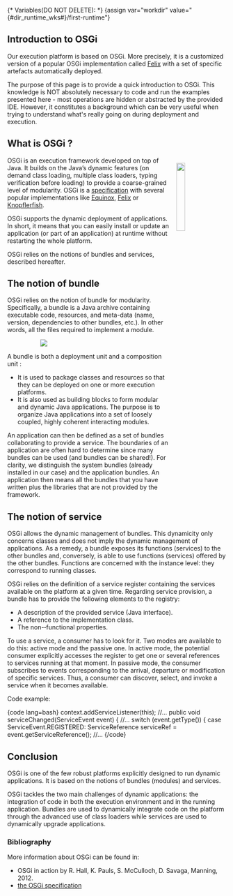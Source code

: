 {* Variables(DO NOT DELETE): *}
{assign var="workdir" value="{#dir_runtime_wks#}/first-runtime"}

<article  markdown="1">

# Introduction to OSGi

Our execution platform is based on OSGi. More precisely, it is a customized version of a popular OSGi implementation called [Felix]({#link_felix#}) with a set of specific artefacts automatically deployed. 

The purpose of this page is to provide a quick introduction to OSGi. This knowledge is NOT absolutely necessary to code and run the examples presented here - most operations are hidden or abstracted by the provided IDE. However, it constitutes a background which can be very useful when trying to understand what's really going on during deployment and execution. 



## What is OSGi ?

<img src="http://felix.apache.org/res/logo.png" style="float:right;width:20%; margin : 1em;"/>

OSGi is an execution framework developed on top of Java. It builds on the Java’s dynamic features (on demand class loading, multiple class loaders, typing verification before loading) to provide a coarse-grained level of modularity. OSGi is a [specification](http://www.osgi.org/Specifications/HomePage) with several popular implementations like [Equinox](http://www.eclipse.org/equinox/), [Felix]({#link_felix#}) or [Knopflerfish](http://www.knopflerfish.org/). 

OSGi supports the dynamic deployment of applications. In short, it means that you can easily install or update an application (or part of an application) at runtime without restarting the whole platform. 

OSGi relies on the notions of bundles and services, described hereafter.

## The notion of bundle

OSGi relies on the notion of bundle for modularity. Specifically, a bundle is a Java archive containing executable code, resources, and meta-data (name, version, dependencies to other bundles, etc.). In other words, all the files required to implement a module.

<div style="margin:auto;width : 70%;"/>
<img src="img/intro-runtime/OSGi2.png"/>
</div>


A bundle is both a deployment unit and a composition unit :

+ It is used to package classes and resources so that they can be deployed on one or more execution platforms. 
+ It is also used as building blocks to form modular and dynamic Java applications. The purpose is to organize Java applications into a set of loosely coupled, highly coherent interacting modules.

An application can then be defined as a set of bundles collaborating to provide a service. The boundaries of an application are often hard to determine since many bundles can be used (and bundles can be shared!). For clarity, we distinguish the system bundles (already installed in our case) and the application bundles. An application then means all the bundles that you have written plus the libraries that are not provided by the framework. 


## The notion of service

OSGi allows the dynamic management of bundles. This dynamicity only concerns classes and does not imply the dynamic management of applications. As a remedy, a bundle exposes its functions (services) to the other bundles and, conversely, is able to use functions (services) offered by the other bundles. Functions are concerned with the instance level: they correspond to running classes.

OSGi relies on the definition of a service register containing the services available on the platform at a given time. Regarding service provision, a bundle has to provide the following elements to the registry:

+ A description of the provided service (Java interface).
+ A reference to the implementation class.
+ The non-­‐functional properties.

To use a service, a consumer has to look for it. Two modes are available to do this: active mode and the passive one. In active mode, the potential consumer explicitly accesses the register to get one or several references to services running at that moment. In passive mode, the consumer subscribes to events corresponding to the arrival, departure or modification of specific services. Thus, a consumer can discover, select, and invoke a service when it becomes available.

Code example:

{code lang=bash}
context.addServiceListener(this); //...
public void serviceChanged(ServiceEvent event) { //...
switch (event.getType()) {
case ServiceEvent.REGISTERED:
ServiceReference serviceRef = event.getServiceReference(); //...
{/code}


## Conclusion

OSGi is one of the few robust platforms explicitly designed to run dynamic applications. It is based on the notions of bundles (modules) and services.  

OSGi tackles the two main challenges of dynamic applications: the integration of code in both the execution environment and in the running application. Bundles are used to dynamically integrate code on the platform through the advanced use of class loaders while services are used to dynamically upgrade applications.


</article>

<aside  markdown="1">

### Bibliography

More information about OSGi can be found in:

+ OSGi in action by R. Hall, K. Pauls, S. McCulloch, D. Savaga, Manning, 2012.
+ [the OSGi specification](http://www.osgi.org/Specifications/HomePage)


</aside>
